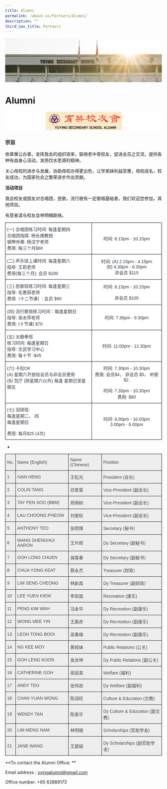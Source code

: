 ```yaml
---
title: Alumni
permalink: /about-us/Partners/Alumni/
description: ""
third_nav_title: Partners
---
```

![](/images/AboutUs.jpg)

Alumni
======

![](/images/Alumni.png)


### 宗旨

依章秉公办事，发挥我会的组织效率，联络老中青校友，促进会员之交流，提供各种有益身心活动，发扬饮水思源的精神。

关心母校的进步与发展，协助母校办得更出色，让学弟妹利益受惠，母校成名，校友成功，为国家社会之繁荣进步作出贡献。

  

<b> 活动项目 </b>

我会校友或朋友对合唱团，民歌，流行歌有一定歌唱基础者，我们欢迎您参加，其他项目。

  

有意者请与校友会林明楠联络。
  



<style type="text/css">
.tg  {border-collapse:collapse;border-spacing:0;}
.tg td{border-color:black;border-style:solid;border-width:1px;font-family:Arial, sans-serif;font-size:14px;
  overflow:hidden;padding:10px 5px;word-break:normal;}
.tg th{border-color:black;border-style:solid;border-width:1px;font-family:Arial, sans-serif;font-size:14px;
  font-weight:normal;overflow:hidden;padding:10px 5px;word-break:normal;}
.tg .tg-bzww{background-color:#FFF;color:#313942;text-align:left;vertical-align:top}
.tg .tg-vrgi{background-color:#FFF;color:#313942;text-align:center;vertical-align:middle}
.tg .tg-r6qm{background-color:#FFF;color:#313942;text-align:center;vertical-align:top}
</style>
<table class="tg">
<thead>
  <tr>
    <th class="tg-bzww"><span style="font-weight:400;color:#313942">(一) 合唱团练习时间: 每逢星期四 </span><br><span style="background-color:transparent">         合唱团指挥: 杨长庚教授</span><br><span style="background-color:transparent"> </span> <span style="background-color:transparent">        </span> <span style="background-color:transparent">钢琴伴奏: 杨汶宁老师</span><br><span style="background-color:transparent"> </span> <span style="background-color:transparent">        </span> <span style="background-color:transparent">费用: 每三个月$60</span></th>
    <th class="tg-vrgi">时间: 8.15pm - 10.15pm</th>
  </tr>
</thead>
<tbody>
  <tr>
    <td class="tg-bzww"><span style="font-weight:400;color:#313942">(二) 声乐班上课时间: 每逢星期六</span><br><span style="font-weight:400;color:#313942">         指导: 王莉老师 </span><br><span style="font-weight:400;color:#313942">         费用(每三个月): 会员 $100</span></td>
    <td class="tg-vrgi">时间: (A) 2.15pm - 4.15pm<br>         (B) 4.30pm - 6.30pm<br>非会员 $115</td>
  </tr>
  <tr>
    <td class="tg-bzww"><span style="font-weight:400;color:#313942">(三) 民歌班练习时间: 每逢星期三</span><br><span style="font-weight:400;color:#313942">         指导: 毛惠茹老师</span><br><span style="font-weight:400;color:#313942">         费用（十二节课）: 会员 $90</span></td>
    <td class="tg-vrgi">时间: 8.15pm - 10.15pm<br><br>非会员 $105</td>
  </tr>
  <tr>
    <td class="tg-bzww"><span style="font-weight:400;color:#313942">(四) 流行歌班练习时间：每逢星期日</span><br><span style="font-weight:400;color:#313942">         指导: 吴水萍老师</span><br><span style="font-weight:400;color:#313942">         费用: (十节课) $70</span></td>
    <td class="tg-vrgi">时间: 7.30pm - 9.30pm</td>
  </tr>
  <tr>
    <td class="tg-bzww"><span style="font-weight:400;color:#313942"> (五) 太极拳班</span><br><span style="font-weight:400;color:#313942">       练习时间: 每逢星期日</span><br><span style="font-weight:400;color:#313942">       指导: 文武学习中心</span><br><span style="font-weight:400;color:#313942">       费用: 每十节 -$45</span></td>
    <td class="tg-vrgi"> 时间: 11.00pm - 12.30pm</td>
  </tr>
  <tr>
    <td class="tg-bzww"><span style="font-weight:400;color:#313942">(六) 卡拉OK</span><br><span style="font-weight:400;color:#313942">       (A) 星期六开放给会员与非会员使用</span><br><span style="font-weight:400;color:#313942">       (B) 包厅 (除星期六以外) 每逢 星期日至星期五</span></td>
    <td class="tg-r6qm"><span style="font-weight:400;color:#313942">时间: 7.30pm - 10.30pm</span><br><span style="font-weight:400;color:#313942">费用: 会员$4， 非会员 $5， 听歌$2.</span><br><br><span style="font-weight:400;color:#313942">时间: 7.30pm - 10.30pm</span><br><span style="font-weight:400;color:#313942">费用: $80</span></td>
  </tr>
  <tr>
    <td class="tg-bzww"><span style="font-weight:400;color:#313942">(七) 羽球班:</span><br><span style="font-weight:400;color:#313942">       每逢星期二， 四</span><br><span style="font-weight:400;color:#313942">       每逢星期日</span><br><span style="font-weight:400;color:#313942"> </span><br><span style="font-weight:400;color:#313942">       费用: 每月$25 (4次)
			</span></td>
    <td class="tg-vrgi">时间: 8.00pm - 10.00pm<br>        3.00pm - 6.00pm</td>
  </tr>
</tbody>
</table>


*

<style type="text/css">
.tg  {border-collapse:collapse;border-spacing:0;}
.tg td{border-color:black;border-style:solid;border-width:1px;font-family:Arial, sans-serif;font-size:14px;
  overflow:hidden;padding:10px 5px;word-break:normal;}
.tg th{border-color:black;border-style:solid;border-width:1px;font-family:Arial, sans-serif;font-size:14px;
  font-weight:normal;overflow:hidden;padding:10px 5px;word-break:normal;}
.tg .tg-vlwp{background-color:#EEE;color:#444;text-align:left;vertical-align:middle}
</style>
<table class="tg">
<thead>
  <tr>
    <th class="tg-vlwp"><span style="color:#444;background-color:#EEE">No.</span></th>
    <th class="tg-vlwp"><span style="color:#444;background-color:#EEE">Name (English)</span></th>
    <th class="tg-vlwp"><span style="color:#444;background-color:#EEE">Name (Chinese)</span></th>
    <th class="tg-vlwp"><span style="color:#444;background-color:#EEE">Position</span></th>
  </tr>
</thead>
	
<tbody>

  
	
  <tr>
    <td class="tg-vlwp"><span style="color:#444;background-color:#EEE">1</span></td>
    <td class="tg-vlwp"><span style="color:#444;background-color:#EEE">IVAN HENG</span></td>
    <td class="tg-vlwp"><span style="color:#444;background-color:#EEE"> 王松光</span></td>
    <td class="tg-vlwp"><span style="color:#444;background-color:#EEE">President (会长)</span></td>
  </tr>
  <tr>
    <td class="tg-vlwp"><span style="color:#444;background-color:#EEE">2</span></td>
    <td class="tg-vlwp"><span style="color:#444;background-color:#EEE">COLIN TANG </span></td>
    <td class="tg-vlwp"><span style="color:#444;background-color:#EEE">邓景棠</span></td>
    <td class="tg-vlwp"><span style="color:#444;background-color:#EEE">Vice-President (副会长)</span></td>
  </tr>
  <tr>
    <td class="tg-vlwp"><span style="color:#444;background-color:#EEE">3</span></td>
    <td class="tg-vlwp"><span style="color:#444;background-color:#EEE">TAY PEN SOO (BBM)</span></td>
    <td class="tg-vlwp"><span style="color:#444;background-color:#EEE"> 郑炳树</span></td>
    <td class="tg-vlwp"><span style="color:#444;background-color:#EEE">Vice-President (副会长)</span></td>
  </tr>
  <tr>
    <td class="tg-vlwp"><span style="color:#444;background-color:#EEE">4</span></td>
    <td class="tg-vlwp"><span style="color:#444;background-color:#EEE">LAU CHOONG PHEOW </span></td>
    <td class="tg-vlwp"><span style="color:#444;background-color:#EEE">刘俊标</span></td>
    <td class="tg-vlwp"><span style="color:#444;background-color:#EEE">Vice-President (副会长)</span></td>
  </tr>
  <tr>
    <td class="tg-vlwp"><span style="color:#444;background-color:#EEE">5</span></td>
    <td class="tg-vlwp"><span style="color:#444;background-color:#EEE">ANTHONY TEO</span></td>
    <td class="tg-vlwp"><span style="color:#444;background-color:#EEE"> 张明理</span></td>
    <td class="tg-vlwp"><span style="color:#444;background-color:#EEE">Secretary (秘书）</span></td>
  </tr>
  <tr>
    <td class="tg-vlwp"><span style="color:#444;background-color:#EEE">6</span></td>
    <td class="tg-vlwp"><span style="color:#444;background-color:#EEE">WANG SHENGHUI AARON </span></td>
    <td class="tg-vlwp"><span style="color:#444;background-color:#EEE">王升辉</span></td>
    <td class="tg-vlwp"><span style="color:#444;background-color:#EEE">Dy Secretary (副秘书）</span></td>
  </tr>
  <tr>
    <td class="tg-vlwp"><span style="color:#444;background-color:#EEE">7</span></td>
    <td class="tg-vlwp"><span style="color:#444;background-color:#EEE">GOH LONG CHUEN </span></td>
    <td class="tg-vlwp"><span style="color:#444;background-color:#EEE">吳隆春</span></td>
    <td class="tg-vlwp"><span style="color:#444;background-color:#EEE">Dy Secretary (副秘书）</span></td>
  </tr>
  <tr>
    <td class="tg-vlwp"><span style="color:#444;background-color:#EEE">8</span></td>
    <td class="tg-vlwp"><span style="color:#444;background-color:#EEE">CHUA YONG KEAT</span></td>
    <td class="tg-vlwp"><span style="color:#444;background-color:#EEE"> 蔡永杰</span></td>
    <td class="tg-vlwp"><span style="color:#444;background-color:#EEE">Treasurer (财政）</span></td>
  </tr>
  <tr>
    <td class="tg-vlwp"><span style="color:#444;background-color:#EEE">9</span></td>
    <td class="tg-vlwp"><span style="color:#444;background-color:#EEE">LIM SENG CHEONG </span></td>
    <td class="tg-vlwp"><span style="color:#444;background-color:#EEE">林新昌</span></td>
    <td class="tg-vlwp"><span style="color:#444;background-color:#EEE">Dy Treasurer (副财政）</span></td>
  </tr>
  <tr>
    <td class="tg-vlwp"><span style="color:#444;background-color:#EEE">10</span></td>
    <td class="tg-vlwp"><span style="color:#444;background-color:#EEE">LEE YUEN KIEW </span></td>
    <td class="tg-vlwp"><span style="color:#444;background-color:#EEE">李奕就</span></td>
    <td class="tg-vlwp"><span style="color:#444;background-color:#EEE">Recreation (康乐)</span></td>
  </tr>
  <tr>
    <td class="tg-vlwp"><span style="color:#444;background-color:#EEE">11</span></td>
    <td class="tg-vlwp"><span style="color:#444;background-color:#EEE">PENG KIM WAH</span></td>
    <td class="tg-vlwp"><span style="color:#444;background-color:#EEE"> 冯金华</span></td>
    <td class="tg-vlwp"><span style="color:#444;background-color:#EEE">Dy Recreation (副康乐)</span></td>
  </tr>
  <tr>
    <td class="tg-vlwp"><span style="color:#444;background-color:#EEE">12</span></td>
    <td class="tg-vlwp"><span style="color:#444;background-color:#EEE">WONG MEE YIN </span></td>
    <td class="tg-vlwp"><span style="color:#444;background-color:#EEE">王美彦</span></td>
    <td class="tg-vlwp"><span style="color:#444;background-color:#EEE">Dy Recreation (副康乐)</span></td>
  </tr>
  <tr>
    <td class="tg-vlwp"><span style="color:#444;background-color:#EEE">13</span></td>
    <td class="tg-vlwp"><span style="color:#444;background-color:#EEE">LEOH TONG BOOI </span></td>
    <td class="tg-vlwp"><span style="color:#444;background-color:#EEE">梁春梅</span></td>
    <td class="tg-vlwp"><span style="color:#444;background-color:#EEE">Dy Recreation (副康乐)</span></td>
  </tr>
  <tr>
    <td class="tg-vlwp"><span style="color:#444;background-color:#EEE">14</span></td>
    <td class="tg-vlwp"><span style="color:#444;background-color:#EEE">NG KEE MOY</span></td>
    <td class="tg-vlwp"><span style="color:#444;background-color:#EEE"> 黄枝妹</span></td>
    <td class="tg-vlwp"><span style="color:#444;background-color:#EEE">Public Relations (公关)</span></td>
  </tr>
  <tr>
    <td class="tg-vlwp"><span style="color:#444;background-color:#EEE">15</span></td>
    <td class="tg-vlwp"><span style="color:#444;background-color:#EEE">GOH LENG KOON</span></td>
    <td class="tg-vlwp"><span style="color:#444;background-color:#EEE"> 吳龙坤</span></td>
    <td class="tg-vlwp"><span style="color:#444;background-color:#EEE">Dy Public Relations (副公关)</span></td>
  </tr>
  <tr>
    <td class="tg-vlwp"><span style="color:#444;background-color:#EEE">16</span></td>
    <td class="tg-vlwp"><span style="color:#444;background-color:#EEE">CATHERINE GOH </span></td>
    <td class="tg-vlwp"><span style="color:#444;background-color:#EEE">吳丽真</span></td>
    <td class="tg-vlwp"><span style="color:#444;background-color:#EEE">Welfare (福利)</span></td>
  </tr>
  <tr>
    <td class="tg-vlwp"><span style="color:#444;background-color:#EEE">17</span></td>
    <td class="tg-vlwp"><span style="color:#444;background-color:#EEE">ANDY TEO</span></td>
    <td class="tg-vlwp"><span style="color:#444;background-color:#EEE"> 张伟岜</span></td>
    <td class="tg-vlwp"><span style="color:#444;background-color:#EEE">Dy Welfare (副福利)</span></td>
  </tr>
  <tr>
    <td class="tg-vlwp"><span style="color:#444;background-color:#EEE">18</span></td>
    <td class="tg-vlwp"><span style="color:#444;background-color:#EEE">CHAN YUAN WONG</span></td>
    <td class="tg-vlwp"><span style="color:#444;background-color:#EEE"> 陈润旺</span></td>
    <td class="tg-vlwp"><span style="color:#444;background-color:#EEE">Culture &amp; Education (文教)</span></td>
  </tr>
  <tr>
    <td class="tg-vlwp"><span style="color:#444;background-color:#EEE">19</span></td>
    <td class="tg-vlwp"><span style="color:#444;background-color:#EEE">WENDY TAN </span></td>
    <td class="tg-vlwp"><span style="color:#444;background-color:#EEE">陈美华</span></td>
    <td class="tg-vlwp"><span style="color:#444;background-color:#EEE">Dy Culture &amp; Education (副文教)</span></td>
  </tr>
  <tr>
    <td class="tg-vlwp"><span style="color:#444;background-color:#EEE">20</span></td>
    <td class="tg-vlwp"><span style="color:#444;background-color:#EEE">LIM MENG NAM</span></td>
    <td class="tg-vlwp"><span style="color:#444;background-color:#EEE"> 林明楠</span></td>
    <td class="tg-vlwp"><span style="color:#444;background-color:#EEE">Scholarships (奖助学金)</span></td>
  </tr>
  <tr>
    <td class="tg-vlwp"><span style="color:#444;background-color:#EEE">21</span></td>
    <td class="tg-vlwp"><span style="color:#444;background-color:#EEE">JANE WANG </span></td>
    <td class="tg-vlwp"><span style="color:#444;background-color:#EEE">王碧娟</span></td>
    <td class="tg-vlwp"><span style="color:#444;background-color:#EEE">Dy Scholarships (副奖助学金)</span></td>
  </tr>
</tbody>
</table>

**To contact the Alumni Office: **

Email address : yyingalumni@gmail.com

Office number: +65 62889173